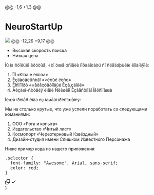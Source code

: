 @@ -1,6 +1,3 @@
<html lang="en" data-color-mode="auto" data-light-theme="light" data-dark-theme="dark"><head>
    <meta charset="utf-8">

# NeuroStartUp

![](https://netology-code.github.io/git-homeworks/introduction/assets/logo.png)
@@ -12,29 +9,17 @@
* Высокая скорость поиска
* Низкая цена 

<p>Ìû íà ñòîëüêî êðóòûå, ÷òî óæå óñïåëè ïîðàáîòàòü ñî ñëåäóþùèìè êîìàíèÿìè:</p>
<ol>
<li>ÎÎÎ «Ðîãà è êîïûòà»</li>
<li>Èçäàòåëüñòâî «×èòûé ëèñò»</li>
<li>Êîñìîïîðò «×åðåçòåðíîâûé Êçâ¸çäíûé»</li>
<li>Äèçàéí-ñòóäèÿ èìåíè Ñëèøêîì Èçâåñòíîãî Ïåðñîíàæà</li>
</ol>
<p>Íèæå ïðèìåð êîäà èç íàøåãî ïðèëîæåíèÿ:</p>

Мы на столько крутые, что уже успели поработать со следующими команиями:

1. ООО «Рога и копыта»
2. Издательство «Читый лист»
3. Космопорт «Черезтерновый Кзвёздный»
4. Дизайн-студия имени Слишком Известного Персонажа

Ниже пример кода из нашего приложения:

<div class="highlight highlight-source-css position-relative"><pre>.<span class="pl-c1">selector</span> {
  <span class="pl-c1">font-family</span><span class="pl-kos">:</span> <span class="pl-s">"Awesome"</span><span class="pl-kos">,</span> Arial<span class="pl-kos">,</span> sans-serif;
  <span class="pl-c1">color</span><span class="pl-kos">:</span> red;
}</pre><div class="zeroclipboard-container position-absolute right-0 top-0">
    <clipboard-copy aria-label="Copied!" class="ClipboardButton btn js-clipboard-copy m-2 p-0 tooltipped-no-delay" data-copy-feedback="Copied!" data-tooltip-direction="w" value=".selector {
  font-family: &quot;Awesome&quot;, Arial, sans-serif;
  color: red;
}
" tabindex="0" role="button">
      <svg aria-hidden="true" height="16" viewBox="0 0 16 16" version="1.1" width="16" data-view-component="true" class="octicon octicon-copy js-clipboard-copy-icon m-2">
    <path fill-rule="evenodd" d="M0 6.75C0 5.784.784 5 1.75 5h1.5a.75.75 0 010 1.5h-1.5a.25.25 0 00-.25.25v7.5c0 .138.112.25.25.25h7.5a.25.25 0 00.25-.25v-1.5a.75.75 0 011.5 0v1.5A1.75 1.75 0 019.25 16h-7.5A1.75 1.75 0 010 14.25v-7.5z"></path><path fill-rule="evenodd" d="M5 1.75C5 .784 5.784 0 6.75 0h7.5C15.216 0 16 .784 16 1.75v7.5A1.75 1.75 0 0114.25 11h-7.5A1.75 1.75 0 015 9.25v-7.5zm1.75-.25a.25.25 0 00-.25.25v7.5c0 .138.112.25.25.25h7.5a.25.25 0 00.25-.25v-7.5a.25.25 0 00-.25-.25h-7.5z"></path>
</svg>
      <svg aria-hidden="true" height="16" viewBox="0 0 16 16" version="1.1" width="16" data-view-component="true" class="octicon octicon-check js-clipboard-check-icon color-text-success m-2 d-none">
    <path fill-rule="evenodd" d="M13.78 4.22a.75.75 0 010 1.06l-7.25 7.25a.75.75 0 01-1.06 0L2.22 9.28a.75.75 0 011.06-1.06L6 10.94l6.72-6.72a.75.75 0 011.06 0z"></path>
</svg>
    </clipboard-copy>
  </div></div>
}

